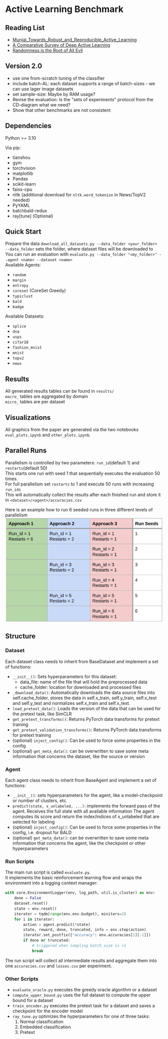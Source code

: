 # Active Learning Benchmark
## Reading List
- [Munjal_Towards_Robust_and_Reproducible_Active_Learning](https://openaccess.thecvf.com/content/CVPR2022/papers/Munjal_Towards_Robust_and_Reproducible_Active_Learning_Using_Neural_Networks_CVPR_2022_paper.pdf)
- [A Comparative Survey of Deep Active Learning](https://arxiv.org/pdf/2203.13450.pdf)
- [Randomness is the Root of All Evil](https://openaccess.thecvf.com/content/WACV2023/papers/Ji_Randomness_Is_the_Root_of_All_Evil_More_Reliable_Evaluation_WACV_2023_paper.pdf)

## Version 2.0
- use one from-scratch tuning of the classifier
- include batch-AL: each dataset supports a range of batch-sizes - we can use lager image datasets
- set sample-size: Maybe by RAM usage?
- Revise the evaluation: Is the "sets of experiments" protocol from the CD-diagram what we need?
- Show that other benchmarks are not consistent

## Dependencies
Python >= 3.10 

Via pip:
- tianshou
- gym
- torchvision
- matplotlib
- Pandas
- scikit-learn
- faiss-cpu
- nltk (additional download for `nltk.word_tokenize` in News/TopV2 needed)
- PyYAML
- batchbald-redux
- ray\[tune\] (Optional)

## Quick Start
Prepare the data `download_all_datasets.py --data_folder <your_folder>`\
`--data_folder` sets the folder, where dataset files will be downloaded to \
You can run an evaluation with `evaluate.py --data_folder "<my_folder>" --agent <name> --dataset <name>`\
Available Agents:
- `random`
- `margin`
- `entropy`
- `coreset` (CoreSet Greedy)
- `typiclust`
- `bald`
- `badge`

Available Datasets:
- `splice`
- `dna`
- `usps`
- `cifar10`
- `fashion_mnist`
- `mnist`
- `topv2`
- `news`

## Results
All generated results tables can be found in `results/`\
`macro_` tables are aggregated by domain \
`micro_` tables are per dataset

## Visualizations
All graphics from the paper are generated via the two notebooks `eval_plots.ipynb` and `other_plots.ipynb`.

## Parallel Runs
Parallelism is controlled by two parameters: `run_id`(default 1) and `restarts`(default 50)\
This starts one run with seed 1 that sequentially executes the evaluation 50 times. \
For full parallelism set `restarts` to 1 and execute 50 runs with increasing `run_ids`\
This will automatically collect the results after each finished run and store it in `<dataset>/<agent>/accuracies.csv`

Here is an example how to run 6 seeded runs in three different levels of parallelism \
![](doc/img/parallel_runs_example.png)

## Structure
### Dataset
Each dataset class needs to inherit from BaseDataset and implement a set of functions:
- `__init__()`: Sets hyperparameters for this dataset:
  - data_file: name of the file that will hold the preprocessed data
  - cache_folder: location for downloaded and processed files
- `_download_data()`: Automatically downloads the data source files into self.cache_folder, stores the data in self.x_train, self.y_train, self.x_test and self.y_test and normalizes self.x_train and self.x_test. <br>
- `load_pretext_data()`: Loads the version of the data that can be used for the pretext task, like SimCLR
- `get_pretext_transforms()`: Returns PyTorch data transforms for pretext training
- `get_pretext_validation_transforms()`: Returns PyTorch data transforms for pretext training
- (optional) `inject_config()`: Can be used to force some properties in the config
- (optional) `get_meta_data()`: can be overwritten to save some meta information that concerns the dataset, like the source or version

### Agent
Each agent class needs to inherit from BaseAgent and implement a set of functions:
- `__init__()`: sets hyperparameters for the agent, like a model-checkpoint or number of clusters, etc.
- `predict(state, x_unlabeled, ...)`: implements the forward pass of the agent.
Receives the full state with all available information
The agent computes its score and return the index/indices of x_unlabeled that are selected for labeling
- (optional) `inject_config()`: Can be used to force some properties in the config, i.e. dropout for BALD
- (optional) `get_meta_data()`: can be overwritten to save some meta information that concerns the agent, like the checkpoint or other hyperparameters

### Run Scripts
The main run script is called `evaluate.py`. \
It implements the basic reinforcement learning flow and wraps the environment into a logging context manager:
```python
with core.EnvironmentLogger(env, log_path, util.is_cluster) as env:
    done = False
    dataset.reset()
    state = env.reset()
    iterator = tqdm(range(env.env.budget), miniters=2)
    for i in iterator:
        action = agent.predict(*state)
        state, reward, done, truncated, info = env.step(action)
        iterator.set_postfix({"accuracy": env.accuracies[1][-1]})
        if done or truncated:
            # triggered when sampling batch_size is >1
            break
```
The run script will collect all intermediate results and aggregate them into one `accuracies.csv` and `losses.csv` per experiment.

### Other Scripts
- `evaluate_oracle.py` executes the greedy oracle algorithm or a dataset
- `compute_upper_bound.py` uses the full dataset to compute the upper bound for a dataset
- `train_encoder.py` executes the pretext task for a dataset and saves a checkpoint for the encoder model
- `ray_tune.py` optimizes the hyperparameters for one of three tasks:
  1. Normal classification
  2. Embedded classification
  3. Pretext 
